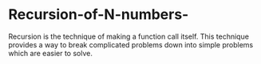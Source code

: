 # Recursion-of-N-numbers-
Recursion is the technique of making a function call itself. This technique provides a way to break complicated problems down into simple problems which are easier to solve.
